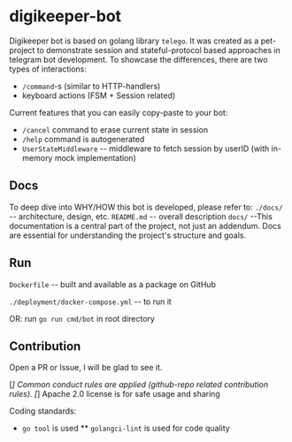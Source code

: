 # digikeeper-bot
Digikeeper bot is based on golang library `telego`.
It was created as a pet-project to demonstrate session and stateful-protocol based approaches in telegram bot development.
To showcase the differences, there are two types of interactions:
- `/command`-s (similar to HTTP-handlers)
- keyboard actions (FSM + Session related)

Current features that you can easily copy-paste to your bot:
- `/cancel` command to erase current state in session
- `/help` command is autogenerated
- `UserStateMiddleware` -- middleware to fetch session by userID (with in-memory mock implementation)

## Docs
To deep dive into WHY/HOW this bot is developed, please refer to:
`./docs/` -- architecture, design, etc.
`README.md` -- overall description
`docs/` --This documentation is a central part of the project, not just an addendum. Docs are essential for understanding the project's structure and goals.

## Run
`Dockerfile` -- built and available as a package on GitHub

`./deployment/docker-compose.yml` -- to run it

OR:
run `go run cmd/bot` in root directory

## Contribution
Open a PR or Issue, I will be glad to see it.

[*] Common conduct rules are applied (github-repo related contribution rules).
[*] Apache 2.0 license is for safe usage and sharing

Coding standards:
* `go tool` is used
  ** `golangci-lint` is used for code quality
